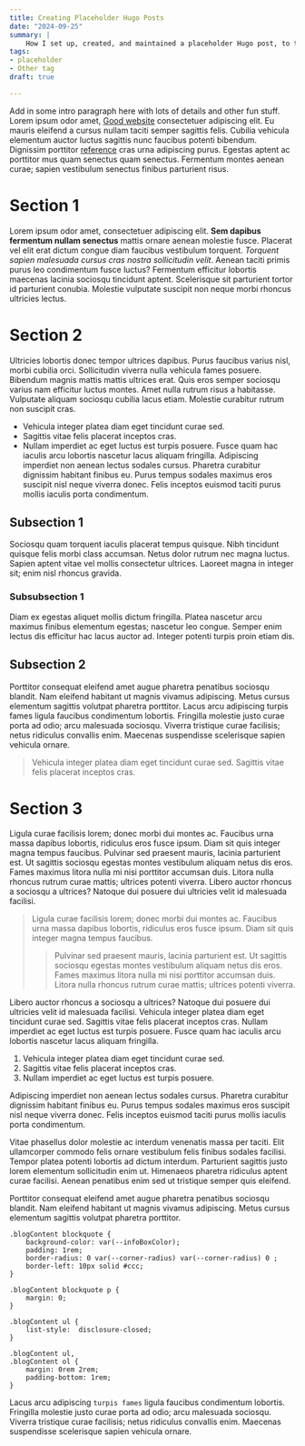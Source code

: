 ```yaml
---
title: Creating Placeholder Hugo Posts
date: "2024-09-25"
summary: |
    How I set up, created, and maintained a placeholder Hugo post, to test the layout and design of the website.
tags:
- placeholder
- Other tag
draft: true

---
```


Add in some intro paragraph here with lots of details and other fun stuff.
Lorem ipsum odor amet,  [Good website](https://certifikate.io) consectetuer adipiscing elit. Eu mauris eleifend a cursus nullam taciti semper sagittis felis. Cubilia vehicula elementum auctor luctus sagittis nunc faucibus potenti bibendum. Dignissim porttitor [reference][1] cras urna adipiscing purus. Egestas aptent ac porttitor mus quam senectus quam senectus. Fermentum montes aenean curae; sapien vestibulum senectus finibus parturient risus.

# Section 1
Lorem ipsum odor amet, consectetuer adipiscing elit. **Sem dapibus fermentum nullam senectus** mattis ornare aenean molestie fusce. Placerat vel elit erat dictum congue diam faucibus vestibulum torquent. *Torquent sapien malesuada cursus cras nostra sollicitudin velit*. Aenean taciti primis purus leo condimentum fusce luctus? Fermentum efficitur lobortis maecenas lacinia sociosqu tincidunt aptent. Scelerisque sit parturient tortor id parturient conubia. Molestie vulputate suscipit non neque morbi rhoncus ultricies lectus.



# Section 2
Ultricies lobortis donec tempor ultrices dapibus. Purus faucibus varius nisl, morbi cubilia orci. Sollicitudin viverra nulla vehicula fames posuere. Bibendum magnis mattis mattis ultrices erat. Quis eros semper sociosqu varius nam efficitur luctus montes. Amet nulla rutrum risus a habitasse. Vulputate aliquam sociosqu cubilia lacus etiam. Molestie curabitur rutrum non suscipit cras.

- Vehicula integer platea diam eget tincidunt curae sed. 
- Sagittis vitae felis placerat inceptos cras. 
- Nullam imperdiet ac eget luctus est turpis posuere. 
Fusce quam hac iaculis arcu lobortis nascetur lacus aliquam fringilla. Adipiscing imperdiet non aenean lectus sodales cursus. Pharetra curabitur dignissim habitant finibus eu. Purus tempus sodales maximus eros suscipit nisl neque viverra donec. Felis inceptos euismod taciti purus mollis iaculis porta condimentum.

## Subsection 1
Sociosqu quam torquent iaculis placerat tempus quisque. Nibh tincidunt quisque felis morbi class accumsan. Netus dolor rutrum nec magna luctus. Sapien aptent vitae vel mollis consectetur ultrices. Laoreet magna in integer sit; enim nisl rhoncus gravida. 


### Subsubsection 1
Diam ex egestas aliquet mollis dictum fringilla. Platea nascetur arcu maximus finibus elementum egestas; nascetur leo congue. Semper enim lectus dis efficitur hac lacus auctor ad. Integer potenti turpis proin etiam dis.

## Subsection 2
Porttitor consequat eleifend amet augue pharetra penatibus sociosqu blandit. Nam eleifend habitant ut magnis vivamus adipiscing. Metus cursus elementum sagittis volutpat pharetra porttitor. Lacus arcu adipiscing turpis fames ligula faucibus condimentum lobortis. Fringilla molestie justo curae porta ad odio; arcu malesuada sociosqu. Viverra tristique curae facilisis; netus ridiculus convallis enim. Maecenas suspendisse scelerisque sapien vehicula ornare.
> Vehicula integer platea diam eget tincidunt curae sed. Sagittis vitae felis placerat inceptos cras. 

# Section 3
Ligula curae facilisis lorem; donec morbi dui montes ac. Faucibus urna massa dapibus lobortis, ridiculus eros fusce ipsum. Diam sit quis integer magna tempus faucibus. Pulvinar sed praesent mauris, lacinia parturient est. Ut sagittis sociosqu egestas montes vestibulum aliquam netus dis eros. Fames maximus litora nulla mi nisi porttitor accumsan duis. Litora nulla rhoncus rutrum curae mattis; ultrices potenti viverra. Libero auctor rhoncus a sociosqu a ultrices? Natoque dui posuere dui ultricies velit id malesuada facilisi.

> Ligula curae facilisis lorem; donec morbi dui montes ac. 
>Faucibus urna massa dapibus lobortis, ridiculus eros fusce ipsum. 
> Diam sit quis integer magna tempus faucibus. 
>> Pulvinar sed praesent mauris, lacinia parturient est. Ut sagittis sociosqu egestas montes vestibulum aliquam netus dis eros. Fames maximus litora nulla mi nisi porttitor accumsan duis. Litora nulla rhoncus rutrum curae mattis; ultrices potenti viverra. 

Libero auctor rhoncus a sociosqu a ultrices? Natoque dui posuere dui ultricies velit id malesuada facilisi.
Vehicula integer platea diam eget tincidunt curae sed. Sagittis vitae felis placerat inceptos cras. Nullam imperdiet ac eget luctus est turpis posuere. Fusce quam hac iaculis arcu lobortis nascetur lacus aliquam fringilla. 
1. Vehicula integer platea diam eget tincidunt curae sed. 
2. Sagittis vitae felis placerat inceptos cras. 
3. Nullam imperdiet ac eget luctus est turpis posuere. 

Adipiscing imperdiet non aenean lectus sodales cursus. Pharetra curabitur dignissim habitant finibus eu. Purus tempus sodales maximus eros suscipit nisl neque viverra donec. Felis inceptos euismod taciti purus mollis iaculis porta condimentum.

Vitae phasellus dolor molestie ac interdum venenatis massa per taciti. Elit ullamcorper commodo felis ornare vestibulum felis finibus sodales facilisi. Tempor platea potenti lobortis ad dictum interdum. Parturient sagittis justo lorem elementum sollicitudin enim ut. Himenaeos pharetra ridiculus aptent curae facilisi. Aenean penatibus enim sed ut tristique semper quis eleifend.

Porttitor consequat eleifend amet augue pharetra penatibus sociosqu blandit. 
Nam eleifend habitant ut magnis vivamus adipiscing. 
Metus cursus elementum sagittis volutpat pharetra porttitor. 

    .blogContent blockquote {
        background-color: var(--infoBoxColor);
        padding: 1rem;
        border-radius: 0 var(--corner-radius) var(--corner-radius) 0 ;
        border-left: 10px solid #ccc;
    }

    .blogContent blockquote p {
        margin: 0;
    }

    .blogContent ul {
        list-style:  disclosure-closed;
    }

    .blogContent ul,
    .blogContent ol {
        margin: 0rem 2rem;
        padding-bottom: 1rem;
    }
Lacus arcu adipiscing `turpis fames` ligula faucibus condimentum lobortis. 
Fringilla molestie justo curae porta ad odio; arcu malesuada sociosqu. Viverra tristique curae facilisis; netus ridiculus convallis enim. Maecenas suspendisse scelerisque sapien vehicula ornare.

[1]: https://certifikate.io